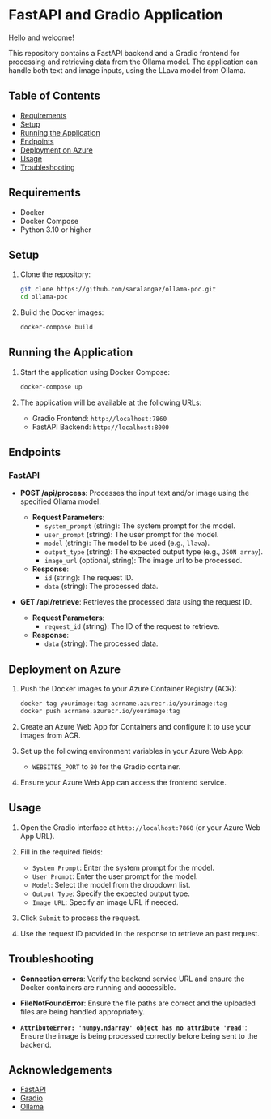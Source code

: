# FastAPI and Gradio Application

Hello and welcome!

This repository contains a FastAPI backend and a Gradio frontend for processing and retrieving data from the Ollama model. The application can handle both text and image inputs, using the LLava model from Ollama.

## Table of Contents

- [Requirements](#requirements)
- [Setup](#setup)
- [Running the Application](#running-the-application)
- [Endpoints](#endpoints)
- [Deployment on Azure](#deployment-on-azure)
- [Usage](#usage)
- [Troubleshooting](#troubleshooting)

## Requirements

- Docker
- Docker Compose
- Python 3.10 or higher

## Setup

1. Clone the repository:
    ```sh
    git clone https://github.com/saralangaz/ollama-poc.git
    cd ollama-poc
    ```

2. Build the Docker images:
    ```sh
    docker-compose build
    ```

## Running the Application

1. Start the application using Docker Compose:
    ```sh
    docker-compose up
    ```

2. The application will be available at the following URLs:
    - Gradio Frontend: `http://localhost:7860`
    - FastAPI Backend: `http://localhost:8000`

## Endpoints

### FastAPI

- **POST /api/process**: Processes the input text and/or image using the specified Ollama model.
    - **Request Parameters**:
        - `system_prompt` (string): The system prompt for the model.
        - `user_prompt` (string): The user prompt for the model.
        - `model` (string): The model to be used (e.g., `llava`).
        - `output_type` (string): The expected output type (e.g., `JSON array`).
        - `image_url` (optional, string): The image url to be processed.
    - **Response**:
        - `id` (string): The request ID.
        - `data` (string): The processed data.

- **GET /api/retrieve**: Retrieves the processed data using the request ID.
    - **Request Parameters**:
        - `request_id` (string): The ID of the request to retrieve.
    - **Response**:
        - `data` (string): The processed data.

## Deployment on Azure

1. Push the Docker images to your Azure Container Registry (ACR):
    ```sh
    docker tag yourimage:tag acrname.azurecr.io/yourimage:tag
    docker push acrname.azurecr.io/yourimage:tag
    ```

2. Create an Azure Web App for Containers and configure it to use your images from ACR.

3. Set up the following environment variables in your Azure Web App:
    - `WEBSITES_PORT` to `80` for the Gradio container.

4. Ensure your Azure Web App can access the frontend service.

## Usage

1. Open the Gradio interface at `http://localhost:7860` (or your Azure Web App URL).

2. Fill in the required fields:
    - `System Prompt`: Enter the system prompt for the model.
    - `User Prompt`: Enter the user prompt for the model.
    - `Model`: Select the model from the dropdown list.
    - `Output Type`: Specify the expected output type.
    - `Image URL`: Specify an image URL if needed.

3. Click `Submit` to process the request.

4. Use the request ID provided in the response to retrieve an past request.

## Troubleshooting

- **Connection errors**:
  Verify the backend service URL and ensure the Docker containers are running and accessible.

- **FileNotFoundError**:
  Ensure the file paths are correct and the uploaded files are being handled appropriately.

- **`AttributeError: 'numpy.ndarray' object has no attribute 'read'`**:
  Ensure the image is being processed correctly before being sent to the backend.

## Acknowledgements

- [FastAPI](https://fastapi.tiangolo.com/)
- [Gradio](https://gradio.app/)
- [Ollama](https://ollama.com/)
